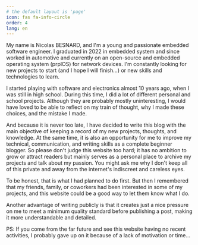 ```yaml
---
# the default layout is 'page'
icon: fas fa-info-circle
order: 4
lang: en
---
```


My name is Nicolas BESNARD, and I'm a young and passionate embedded software engineer. I graduated in 2022 in embedded system and since worked in automotive and currently on an open-source and embedded operating system (prplOS) for network devices. I'm constantly looking for new projects to start (and I hope I will finish...) or new skills and technologies to learn. 

I started playing with software and electronics almost 10 years ago, when I was still in high school. During this time, I did a lot of different personal and school projects.
Although they are probably mostly uninteresting, I would have loved to be able to reflect on my train of thought, why I made these choices, and the mistake I made.

And because it is never too late, I have decided to write this blog with the main objective of keeping a record of my new projects, thoughts, and knowledge. 
At the same time, it is also an opportunity for me to improve my technical, communication, and writing skills as a complete beginner blogger. So please don't judge this website too hard; it has no ambition to grow or attract readers but mainly serves as a personal place to archive my projects and talk about my passion.
You might ask me why I don't keep all of this private and away from the internet's indiscreet and careless eyes.

To be honest, that is what I had planned to do first. But then I remembered that my friends, family, or coworkers had been interested in some of my projects, and this website could be a good way to let them know what I do. 

Another advantage of writing publicly is that it creates just a nice pressure on me to meet a minimum quality standard before publishing a post, making it more understandable and detailed.


PS: If you come from the far future and see this website having no recent activities, I probably gave up on it because of a lack of motivation or time...
